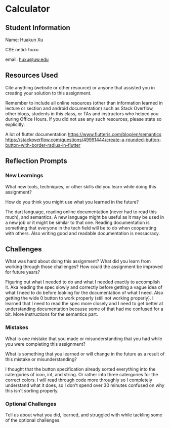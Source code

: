 # Calculator

## Student Information
Name: Huakun Xu

CSE netid: huxu

email: huxu@uw.edu

## Resources Used
Cite anything (website or other resource) or anyone that assisted you in creating your solution to this assignment. 

Remember to include all online resources (other than information learned in lecture or section and android documentation) such as Stack Overflow, other blogs, students in this class, or TAs and instructors who helped you during Office Hours. If you did not use any such resources, please state so explicitly.

A lot of flutter documentation
https://www.flutteris.com/blog/en/semantics 
https://stackoverflow.com/questions/49991444/create-a-rounded-button-button-with-border-radius-in-flutter

## Reflection Prompts

### New Learnings
What new tools, techniques, or other skills did you learn while doing this assignment?

How do you think you might use what you learned in the future?

The dart language, reading online documentation (never had to read this much), and semantics.
A new language might be useful as it may be used in a new job or it might be similar to that one. Reading documentation is something that everyone in the tech field will be to do when cooperating with others. Also writing good and readable documentation is nessacracy.

## Challenges
What was hard about doing this assignment?
What did you learn from working through those challenges?
How could the assignment be improved for future years?

Figuring out what I needed to do and what I needed exactly to accomplish it. Aka reading the spec slowly and correctly before getting a vague idea of what I need to do before looking for the documentation of what I need. Also getting the wide 0 button to work properly (still not working properly).
I learned that I need to read the spec more closely and I need to get better at understanding documentation because some of that had me confused for a bit.
More instructions for the semantics part.

### Mistakes 
What is one mistake that you made or misunderstanding that you had while you were completing this assignment? 

What is something that you learned or will change in the future as a result of this mistake or misunderstanding?

I thought that the button specification already sorted everything into the catergories of icon, int, and string. Or rather into three catergories for the correct colors.
I will read through code more throughly so I completely understand what it does, so I don't spend over 30 minutes confused on why this isn't sorting properly.

### Optional Challenges
Tell us about what you did, learned, and struggled with while tackling some of the optional challenges.